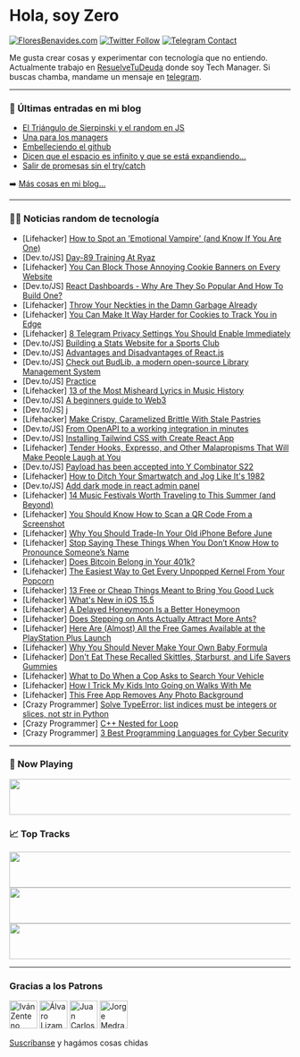 # Hola, soy Zero

[![FloresBenavides.com](https://img.shields.io/website?down_message=oops&label=MiBlog&style=for-the-badge&up_message=online&url=https%3A%2F%2Ffloresbenavides.com)](https://floresbenavides.com) [![Twitter Follow](https://img.shields.io/twitter/follow/ZeroDragon?color=%231DA1F2&label=Follow&logo=twitter&logoColor=ffffff&style=for-the-badge)](https://twitter.com/zerodragon) [![Telegram Contact](https://img.shields.io/badge/escr%C3%ADbeme-ZeroDragon-%2326A5E4?style=for-the-badge&logo=telegram)](https://t.me/zerodragon)

Me gusta crear cosas y experimentar con tecnología que no entiendo.
Actualmente trabajo en [ResuelveTuDeuda](http://github.com/resuelve) donde soy Tech Manager.
Si buscas chamba, mandame un mensaje en [telegram](https://t.me/zerodragon).

---

### 📕 Últimas entradas en mi blog
<!-- BLOG-POST-LIST:START -->
- [El Triángulo de Sierpinski y el random en JS](https://floresbenavides.com/el-triangulo-de-sierpinski-y-el-random-en-js/)
- [Una para los managers](https://floresbenavides.com/una-para-los-managers/)
- [Embelleciendo el github](https://floresbenavides.com/embelleciendo-el-github/)
- [Dicen que el espacio es infinito y que se está expandiendo…](https://floresbenavides.com/dicen-que-el-espacio-es-infinito-y-que-se-esta-expandiendo/)
- [Salir de promesas sin el try/catch](https://floresbenavides.com/salir-de-promesas-sin-el-try-catch/)
<!-- BLOG-POST-LIST:END -->

➡️ [Más cosas en mi blog...](https://floresbenavides.com)

---

### 👨‍💻 Noticias random de tecnología
<!-- TECH-POSTS:START -->
- [Lifehacker] [How to Spot an &#39;Emotional Vampire&#39; &lpar;and Know If You Are One&rpar;](https://lifehacker.com/how-to-spot-an-emotional-vampire-and-know-if-you-are-o-1848935096)
- [Dev.to/JS] [Day-89 Training At Ryaz](https://dev.to/mahin651/day-89-training-at-ryaz-2oi3)
- [Lifehacker] [You Can Block Those Annoying Cookie Banners on Every Website](https://lifehacker.com/you-can-block-those-annoying-cookie-banners-on-every-we-1848936142)
- [Dev.to/JS] [React Dashboards - Why Are They So Popular And How To Build One?](https://dev.to/thomasfindlay/react-dashboards-why-are-they-so-popular-and-how-to-build-one-4pnb)
- [Lifehacker] [Throw Your Neckties in the Damn Garbage Already](https://lifehacker.com/throw-your-neckties-in-the-damn-garbage-already-1848936151)
- [Lifehacker] [You Can Make It Way Harder for Cookies to Track You in Edge](https://lifehacker.com/you-can-make-it-way-harder-for-cookies-to-track-you-in-1848925898)
- [Lifehacker] [8 Telegram Privacy Settings You Should Enable Immediately](https://lifehacker.com/8-telegram-privacy-settings-you-should-enable-immediate-1848931353)
- [Dev.to/JS] [Building a Stats Website for a Sports Club](https://dev.to/bangsluke/building-a-stats-website-for-a-sports-club-4g5m)
- [Dev.to/JS] [Advantages and Disadvantages of React.js](https://dev.to/asi309/advantages-and-disadvantages-of-reactjs-bl2)
- [Dev.to/JS] [Check out BudLib, a modern open-source Library Management System](https://dev.to/mlee2021/check-out-budlib-a-modern-open-source-library-management-system-11id)
- [Dev.to/JS] [Practice](https://dev.to/arnoldesquivel/practice-408f)
- [Lifehacker] [13 of the Most Misheard Lyrics in Music History](https://lifehacker.com/13-of-the-most-misheard-lyrics-in-music-history-1848931396)
- [Dev.to/JS] [A beginners guide to Web3](https://dev.to/surajondev/a-beginners-guide-to-web3-5f9d)
- [Dev.to/JS] [j](https://dev.to/1saurabhkumar1/j-25ac)
- [Lifehacker] [Make Crispy, Caramelized Brittle With Stale Pastries](https://lifehacker.com/make-crispy-caramelized-brittle-with-stale-pastries-1848933809)
- [Dev.to/JS] [From OpenAPI to a working integration in minutes](https://dev.to/superface/from-openapi-to-a-working-integration-in-minutes-3p36)
- [Dev.to/JS] [Installing Tailwind CSS with Create React App](https://dev.to/codeshinobee/installing-tailwind-css-with-create-react-app-1b32)
- [Lifehacker] [Tender Hooks, Expresso, and Other Malapropisms That Will Make People Laugh at You](https://lifehacker.com/tender-hooks-expresso-and-other-malapropisms-that-wil-1848931843)
- [Dev.to/JS] [Payload has been accepted into Y Combinator S22](https://dev.to/payloadcms/payload-has-been-accepted-into-y-combinator-s22-4m4n)
- [Lifehacker] [How to Ditch Your Smartwatch and Jog Like It&#39;s 1982](https://lifehacker.com/how-to-ditch-your-smartwatch-and-jog-like-its-1982-1848933522)
- [Dev.to/JS] [Add dark mode in react admin panel](https://dev.to/gurupal/add-dark-mode-in-react-admin-panel-with-toggle-6no)
- [Lifehacker] [14 Music Festivals Worth Traveling to This Summer &lpar;and Beyond&rpar;](https://lifehacker.com/14-music-festivals-worth-traveling-to-this-summer-and-1848933022)
- [Lifehacker] [You Should Know How to Scan a QR Code From a Screenshot](https://lifehacker.com/you-should-know-how-to-scan-a-qr-code-from-a-screenshot-1848929906)
- [Lifehacker] [Why You Should Trade-In Your Old iPhone Before June](https://lifehacker.com/why-you-should-trade-in-your-old-iphone-before-june-1848932319)
- [Lifehacker] [Stop Saying These Things When You Don’t Know How to Pronounce Someone’s Name](https://lifehacker.com/stop-saying-these-things-when-you-don-t-know-how-to-pro-1848932584)
- [Lifehacker] [Does Bitcoin Belong in Your 401k?](https://lifehacker.com/does-bitcoin-belong-in-your-401k-1848931631)
- [Lifehacker] [The Easiest Way to Get Every Unpopped Kernel From Your Popcorn](https://lifehacker.com/the-easiest-way-to-get-every-unpopped-kernel-from-your-1848931892)
- [Lifehacker] [13 Free or Cheap Things Meant to Bring You Good Luck](https://lifehacker.com/13-free-or-cheap-things-meant-to-bring-you-good-luck-1848923978)
- [Lifehacker] [What&#39;s New in iOS 15.5](https://lifehacker.com/whats-new-in-ios-15-5-1848931987)
- [Lifehacker] [A Delayed Honeymoon Is a Better Honeymoon](https://lifehacker.com/why-a-delayed-honeymoon-is-a-better-honeymoon-1848931261)
- [Lifehacker] [Does Stepping on Ants Actually Attract More Ants?](https://lifehacker.com/does-stepping-on-ants-actually-attract-more-ants-1848930844)
- [Lifehacker] [Here Are &lpar;Almost&rpar; All the Free Games Available at the PlayStation Plus Launch](https://lifehacker.com/here-are-almost-all-the-free-games-available-at-the-p-1848931055)
- [Lifehacker] [Why You Should Never Make Your Own Baby Formula](https://lifehacker.com/why-you-should-never-make-your-own-baby-formula-1848931559)
- [Lifehacker] [Don&#39;t Eat These Recalled Skittles, Starburst, and Life Savers Gummies](https://lifehacker.com/dont-eat-these-recalled-skittles-starburst-and-life-s-1848930601)
- [Lifehacker] [What to Do When a Cop Asks to Search Your Vehicle](https://lifehacker.com/what-to-do-when-a-cop-asks-to-search-your-vehicle-1848930764)
- [Lifehacker] [How I Trick My Kids Into Going on Walks With Me](https://lifehacker.com/how-i-trick-my-kids-into-going-on-walks-with-me-1848920552)
- [Lifehacker] [This Free App Removes Any Photo Background](https://lifehacker.com/this-free-app-removes-any-photo-background-1848930015)
- [Crazy Programmer] [Solve TypeError: list indices must be integers or slices, not str in Python](https://www.thecrazyprogrammer.com/2022/05/list-indices-must-be-integers-or-slices-not-str.html)
- [Crazy Programmer] [C++ Nested for Loop](https://www.thecrazyprogrammer.com/2022/05/c-nested-for-loop.html)
- [Crazy Programmer] [3 Best Programming Languages for Cyber Security](https://www.thecrazyprogrammer.com/2022/04/programming-languages-for-cyber-security.html)<!-- TECH-POSTS:END -->

---

### 🎵 Now Playing
<a href="https://spotify-now-playing-dun.vercel.app/now-playing?open"><img src="https://spotify-now-playing-dun.vercel.app/now-playing" width="540" height="64"></a>

### 📈 Top Tracks
<a href="https://spotify-now-playing-dun.vercel.app/top-tracks?i=1&open"><img src="https://spotify-now-playing-dun.vercel.app/top-tracks?i=1" width="540" height="64"></a>
<a href="https://spotify-now-playing-dun.vercel.app/top-tracks?i=2&open"><img src="https://spotify-now-playing-dun.vercel.app/top-tracks?i=2" width="540" height="64"></a>
<a href="https://spotify-now-playing-dun.vercel.app/top-tracks?i=3&open"><img src="https://spotify-now-playing-dun.vercel.app/top-tracks?i=3" width="540" height="64"></a>

---

### Gracias a los Patrons
[<img src="https://avatars.githubusercontent.com/u/243380?v=4" alt="Iván Zenteno" width="50px">](https://github.com/k001) [<img src="https://avatars.githubusercontent.com/u/19955639?v=4" alt="Álvaro Lizama" width="50px">](https://github.com/alvarolizama) [<img src="https://avatars.githubusercontent.com/u/2718753?v=4" alt="Juan Carlos Ruiz" width="50px">](https://github.com/JuanCrg90) [<img src="https://avatars.githubusercontent.com/u/37025?v=4" alt="Jorge Medrano" width="50px">](https://github.com/h1pp1e) 

[Suscríbanse](https://www.patreon.com/zerodragon) y hagámos cosas chidas
